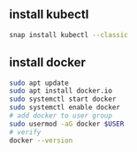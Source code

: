 ## install kubectl
```bash
snap install kubectl --classic
```
## install docker
```bash
sudo apt update
sudo apt install docker.io
sudo systemctl start docker
sudo systemctl enable docker
# add docker to user group
sudo usermod -aG docker $USER
# verify
docker --version
```
